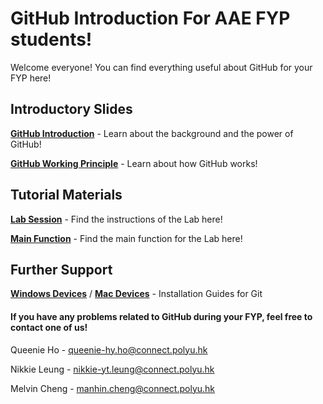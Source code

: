 # GitHub Introduction For AAE FYP students! 
Welcome everyone! You can find everything useful about GitHub for your FYP here!
## Introductory Slides
<a href="What is GitHub.pdf"><strong>GitHub Introduction</strong></a> - Learn about the background and the power of GitHub!

<a href="GitHub Working Principle.pdf"><strong>GitHub Working Principle</strong></a> - Learn about how GitHub works!

## Tutorial Materials
<a href="Workshop Lab.pdf"><strong>Lab Session</strong></a> - Find the instructions of the Lab here!

<a href="LabMain.py"><strong>Main Function</strong></a> - Find the main function for the Lab here!

## Further Support
<a href="Windows Installation Guide.pdf"><strong>Windows Devices</strong></a> / <a href="Mac Installation Guide.pdf"><strong>Mac Devices</strong></a> - Installation Guides for Git

#### If you have any problems related to GitHub during your FYP, feel free to contact one of us!

Queenie Ho - queenie-hy.ho@connect.polyu.hk

Nikkie Leung - nikkie-yt.leung@connect.polyu.hk

Melvin Cheng - manhin.cheng@connect.polyu.hk
